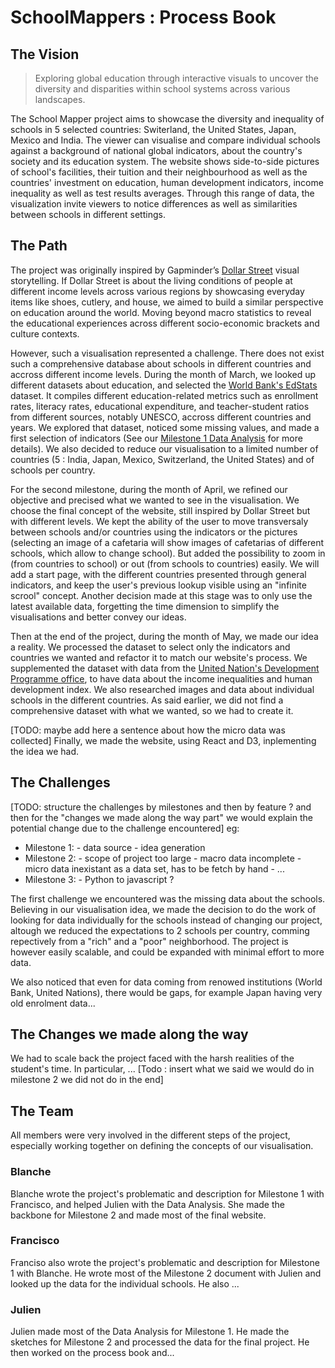 # SchoolMappers : Process Book

## The Vision

> Exploring global education through interactive visuals to uncover the diversity and disparities within school systems across various landscapes.

The School Mapper project aims to showcase the diversity and inequality of schools in 5 selected countries: Switerland, the United States, Japan, Mexico and India. The viewer can visualise and compare individual schools against a background of national global indicators, about the country's society and its education system. 
The website shows side-to-side pictures of school's facilities, their tuition and their neighbourhood as well as the countries' investment on education, human development indicators, income inequality as well as test results averages.
Through this range of data, the visualization invite viewers to notice differences as well as similarities between schools in different settings.

## The Path

The project was originally inspired by Gapminder’s [Dollar Street](https://www.gapminder.org/dollar-street) visual storytelling. If Dollar Street is about the living conditions of people at different income levels across various regions by showcasing everyday items like shoes, cutlery, and house, we aimed to build a similar perspective on education around the world. Moving beyond macro statistics to reveal the educational experiences across different socio-economic brackets and culture contexts.

However, such a visualisation represented a challenge. There does not exist such a comprehensive database about schools in different countries and accross different income levels. During the month of March, we looked up different datasets about education, and selected the [World Bank's EdStats](https://datacatalog.worldbank.org/search/dataset/0038480/education-statistics) dataset. It compiles different education-related metrics such as enrollment rates, literacy rates, educational expenditure, and teacher-student ratios from different sources, notably UNESCO, accross different countries and years. We explored that dataset, noticed some missing values, and made a first selection of indicators (See our [Milestone 1 Data Analysis](Milestone1.md) for more details). We also decided to reduce our visualisation to a limited number of countries (5 : India, Japan, Mexico, Switzerland, the United States) and of schools per country. 

For the second milestone, during the month of April, we refined our objective and precised what we wanted to see in the visualisation. We choose the final concept of the website, still inspired by Dollar Street but with different levels. We kept the ability of the user to move transversaly between schools and/or countries using the indicators or the pictures (selecting an image of a cafetaria will show images of cafetarias of different schools, which allow to change school). But added the possibility to zoom in (from countries to school) or out (from schools to countries) easily. We will add a start page, with the different countries presented through general indicators, and keep the user's previous lookup visible using an "infinite scrool" concept.
Another decision made at this stage was to only use the latest available data, forgetting the time dimension to simplify the visualisations and better convey our ideas.

Then at the end of the project, during the month of May, we made our idea a reality. We processed the dataset to select only the indicators and countries we wanted and refactor it to match our website's process. We supplemented the dataset with data from the [United Nation's Development Programme office](https://hdr.undp.org), to have data about the income inequalities and human development index.
We also researched images and data about individual schools in the different countries. As said earlier, we did not find a comprehensive dataset with what we wanted, so we had to create it. 

[TODO: maybe add here a sentence about how the micro data was collected] 
Finally, we made the website, using React and D3, inplementing the idea we had.

## The Challenges

[TODO: structure the challenges by milestones and then by feature ? and then for the "changes we made along the way part" we would explain the potential change due to the challenge encountered]
eg: 
- Milestone 1:
        - data source
        - idea generation
- Milestone 2:
        - scope of project too large
        - macro data incomplete
        - micro data inexistant as a data set, has to be fetch by hand
        - ...
- Milestone 3:
        - Python to javascript ?
  
The first challenge we encountered was the missing data about the schools. Believing in our visualisation idea, we made the decision to do the work of looking for data individually for the schools instead of changing our project, altough we reduced the expectations to 2 schools per country, comming repectively from a "rich" and a "poor" neighborhood. The project is however easily scalable, and could be expanded with minimal effort to more data.

We also noticed that even for data coming from renowed institutions (World Bank, United Nations), there would be gaps, for example Japan having very old enrolment data...


## The Changes we made along the way

We had to scale back the project faced with the harsh realities of the student's time. In particular, ...
[Todo : insert what we said we would do in milestone 2 we did not do in the end]


## The Team

All members were very involved in the different steps of the project, especially working together on defining the concepts of our visualisation.

### Blanche

Blanche wrote the project's problematic and description for Milestone 1 with Francisco, and helped Julien with the Data Analysis. She made the backbone for Milestone 2 and made most of the final website.

### Francisco

Franciso also wrote the project's problematic and description for Milestone 1 with Blanche. He wrote most of the Milestone 2 document with Julien and looked up the data for the individual schools. He also ...

### Julien

Julien made most of the Data Analysis for Milestone 1. He made the sketches for Milestone 2 and processed the data for the final project. He then worked on the process book and...
